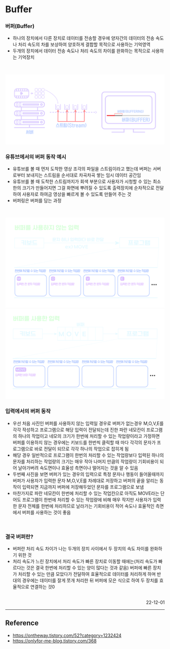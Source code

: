 # Buffer

### 버퍼(Buffer)
- 하나의 장치에서 다른 장치로 데이터를 전송할 경우에 양자간의 데이터의 전송 속도나 처리 속도의 차를 보상하여 양호하게 결합할 목적으로 사용하는 기억영역
- 두개의 장치에서 데이터 전송 속도나 처리 속도의 차이를 완화하는 목적으로 사용하는 기억장치

<br>

![버퍼 동작](./img/Buffer-Stream.png)

### 유튜브에서의 버퍼 동작 예시
- 유튜브를 볼 때 먼저 도착한 영상 조각의 파일을 스트림이라고 했는데 버퍼는 서버로부터 보내지는 스트림을 순서대로 차곡차곡 쌓는 임시 데이터 공간임
- 유튜브를 볼 때 도착한 스트림까지가 회색 부분으로 사용자가 시청할 수 있는 최소한의 크기가 만들어지면 그걸 화면에 뿌려질 수 있도록 출력장치에 순차적으로 전달하여 사용자로 하여금 영상을 빠르게 볼 수 있도록 만들어 주는 것
- 버퍼링은 버퍼를 담는 과정

<br>

![버퍼가 없는 입력](./img/Buffer_Input1.png)
![버퍼 입력](./img/Buffer_Input2.png)

### 입력에서의 버퍼 동작
- 우선 처음 사진인 버퍼를 사용하지 않는 입력일 경우로 버퍼가 없는경우 M,O,V,E를 각각 작성하고 프로그램으로 해당 입력이 전달되는데 진한 파란 네모칸이 프로그램의 하나의 작업이고 네모의 크기가 한번에 처리할 수 있는 작업량이라고 가정하면 버퍼를 이용하지 않는 경우에는 키보드를 한번씩 클릭할 때 마다 각각의 문자가 프로그램으로 바로 전달이 되므로 각각 하나의 작업으로 잡히게 됨
- 해당 경우 일반적으로 프로그램이 한번의 처리할 수 있는 작업량보다 입력된 하나의 문자를 처리하는 작업량의 크기는 매우 작아 나머지 만큼의 작업량이 기회비용이 되어 날아가버려 속도면이나 효율성 측면이나 떨어지는 것을 알 수 있음
- 두번째 사진을 보면 버퍼가 있는 경우의 입력으로 특정 문자나 행동이 들어올때까지 버퍼가 사용자가 입력한 문자 M,O,V,E를 차례대로 저장하고 버퍼의 끝을 알리는 동작이 입력되면 지금까지 버퍼에 저장해두었던 문자를 프로그램으로 보냄
- 마찬가지로 파란 네모칸이 한번에 처리할 수 있는 작업칸으로 아직도 MOVE라는 단어도 프로그램이 한번에 처리할 수 있는 작업량에 비해 매우 작지만 사용자가 입력한 문자 전체를 한번에 처리하므로 날라가는 기회비용이 적어 속도나 효율적인 측면에서 버퍼를 사용하는 것이 좋음

<br>

### 결국 버퍼란?
-  버퍼란 처리 속도 차이가 나는 두개의 장치 사이에서 두 장치의 속도 차이를 완화하기 위한 것
- 처리 속도가 느린 장치에서 처리 속도가 빠른 장치로 이동할 때에는(처리 속도가 빠르다는 것은 결국 한번에 처리할 수 있는 양이 많다는 것과 같음) 버퍼에 빠른 장치가 처리할 수 있는 만큼 모았다가 전달하여 효율적으로 데이터를 처리하게 하며 반대의 경우에는 데이터를 잘게 쪼개 처리한 뒤 버퍼에 모은 식으로 하여 두 장치를 효율적으로 연결하는 것0

<br>

<div style="text-align: right">22-12-01</div>

-------

## Reference
- https://ontheway.tistory.com/52?category=1232424
- https://onlyfor-me-blog.tistory.com/368